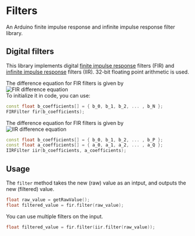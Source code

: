 # Filters
An Arduino finite impulse response and infinite impulse response filter library.

## Digital filters
This library implements digital [finite impulse response](https://en.wikipedia.org/wiki/Finite_impulse_response) filters (FIR) 
and [infinite impulse response](https://en.wikipedia.org/wiki/Infinite_impulse_response) filters (IIR). 
32-bit floating point arithmetic is used.

The difference equation for FIR filters is given by  
![FIR difference equation](https://wikimedia.org/api/rest_v1/media/math/render/svg/c43ba6c329a471401e87fe17c6130d801602ffdf)  
To initialize it in code, you can use:
```cpp
const float b_coefficients[] = { b_0, b_1, b_2, ... , b_N };
FIRFilter fir(b_coefficients);
```
The difference equation for FIR filters is given by  
![IIR difference equation](https://wikimedia.org/api/rest_v1/media/math/render/svg/bddf0360f955643eeedc46d9be4b8f2d4f4d288f)  
```cpp
const float b_coefficients[] = { b_0, b_1, b_2, ... , b_P };
const float a_coefficients[] = { a_0, a_1, a_2, ... , a_Q };
IIRFilter iir(b_coefficients, a_coefficients);
```

## Usage
The `filter` method takes the new (raw) value as an intput, and outputs the new (filtered) value.

```cpp
float raw_value = getRawValue();
float filtered_value = fir.filter(raw_value);
```
You can use multiple filters on the input.
```cpp
float filtered_value = fir.filter(iir.filter(raw_value));
```
